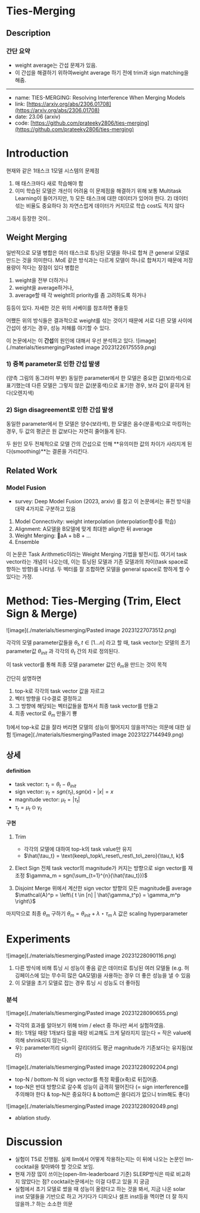 # Ties-Merging

## Description
### 간단 요약
* weight average는 간섭 문제가 있음.
* 이 간섭을 해결하기 위하여weight average 하기 전에 trim과 sign matching을 해줌.
---
* name: TIES-MERGING: Resolving Interference When Merging Models
* link: [https://arxiv.org/abs/2306.01708](https://arxiv.org/abs/2306.01708)
* date: 23.06 (arxiv)
* code: [https://github.com/prateeky2806/ties-merging](https://github.com/prateeky2806/ties-merging)

# Introduction

현재와 같은 1태스크 1모델 시스템의 문제점
1) 매 태스크마다 새로 학습해야 함
2) 이미 학습된 모델은 개선이 어려움
이 문제점을 해결하기 위해 보통 Multitask Learning이 들어가지만, 1) 모든 태스크에 대한 데이터가 있어야 한다. 2) 데이터 섞는 비율도 중요하다 3) 자연스럽게 데이터가 커지므로 학습 cost도 적지 않다

그래서 등장한 것이..
## Weight Merging

일반적으로 모델 병합은 여러 태스크로 튜닝된 모델을 하나로 합쳐 큰 general 모델로 만드는 것을 의미한다. MoE 같은 방식과는 다르게 모델이 하나로 합쳐지기 때문에 저장 용량이 적다는 장점이 있다
병합은 
1) weight을 전부 더하거나
2) weight을 average하거나,
3) average할 때 각 weight의 priority를 좀 고려하도록 하거나

등등이 있다. 자세한 것은 위의 서베이를 참조하면 좋을듯

어쨌든 위의 방식들은 결과적으로 weight를 섞는 것이기 때문에 서로 다른 모델 사이에 간섭이 생기는 경우, 성능 저해를 야기할 수 있다.

이 논문에서는 이 **간섭**의 원인에 대해서 우선 분석하고 있다.
![image](./materials/tiesmerging/Pasted image 20231226175559.png)
### 1) 중복 parameter로 인한 간섭 발생
(양측 그림의 동그라미 부분)
동일한 parameter에서 한 모델은 중요한 값(보라색)으로 표기했는데 다른 모델은 그렇지 않은 값(분홍색)으로 표기한 경우, 보라 값이 묻히게 된다(오렌지색)

### 2) Sign disagreement로 인한 간섭 발생
동일한 parameter에서 한 모델은 양수(보라색), 한 모델은 음수(분홍색)으로 마킹하는 경우, 두 값의 평균은 원 값보다는 자연히 줄어들게 된다.

두 원인 모두 전체적으로 모델 간의 간섭으로 인해 **유의미한 값의 차이가 사라지게 된다(smoothing)**는 결론을 가리킨다. 

## Related Work

### Model Fusion
* survey: Deep Model Fusion (2023, arxiv) 를 참고
이 논문에서는 퓨전 방식을 대략 4가지로 구분하고 있음
1. Model Connectivity: weight interpolation (interpolation함수를 학습)
2. Alignment: A모델을 B모델에 맞게 최대한 align한 뒤 average
3. Weight Merging: aA + bB + ...
4. Ensemble

이 논문은 Task Arithmetic이라는 Weight Merging 기법을 발전시킴. 여기서 task vector라는 개념이 나오는데, 이는 튜닝된 모델과 기존 모델과의 차이(task space로 향하는 방향)를 나타냄. 두 벡터를 잘 조합하면 모델을 general space로 향하게 할 수 있다는 가정.

# Method: Ties-Merging (Trim, Elect Sign & Merge)
![image](./materials/tiesmerging/Pasted image 20231227073512.png)

각각의 모델 parameter값들을 $\theta_{t}, t \in [1...n]$ 라고 할 때, task vector는 모델의 초기 parameter값 $\theta_{init}$ 과 각각의 $\theta_t$ 간의 차로 정의된다.

이 task vector를 통해 최종 모델 parameter 값인 $\theta_{m}$을 만드는 것이 목적

간단히 설명하면
1) top-k로 각각의 task vector 값을 자르고
2) 벡터 방향을 다수결로 결정하고
3) 그 방향에 해당되는 벡터값들을 합쳐서 최종 task vector를 만들고
4) 최종 vector로 $\theta_m$ 만들기 뿅

1)에서 top-k로 값을 잘라 버리면 모델의 성능이 떨어지지 않을까?라는 의문에 대한 실험
![image](./materials/tiesmerging/Pasted image 20231227144949.png)


## 상세
#### definition
* task vector: $\tau_{t} = \theta_{t} - \theta_{init}$ 
* sign vector: $\gamma_{t} = sgn(\tau_t), sgn(x) \star |x| = x$ 
* magnitude vector: $\mu_t = |\tau_t|$
* $\tau_t = \mu_t \odot \gamma_t$

#### 구현

1. Trim
   * 각각의 모델에 대하여 top-k의 task value만 유지
   * $\hat{\tau_t} = \text{keep\_topk\_reset\_rest\_to\_zero}(\tau_t, k)$

2. Elect Sign
   전체 task vector의 magnitude가 커지는 방향으로 sign vector를 재조정
   $\gamma_m = sgn(\sum_{t=1}^{n}{\hat{\tau_t}})$

3. Disjoint Merge
   위에서 계산한 sign vector 방향의 모든 magnitude를 average
   $\mathcal{A}^p = \left\{ t \in [n] | \hat{\gamma_t^p} = \gamma_m^p \right\}$
   

마지막으로 최종 $\theta_m$ 구하기
   $\theta_m = \theta_{init} + \lambda \star \tau_m$
$\lambda$ 값은 scaling hyperparameter


# Experiments
![image](./materials/tiesmerging/Pasted image 20231228090116.png)
1. 다른 방식에 비해 튜닝 시 성능이 좋음
	같은 데이터로 튜닝된 여러 모델들 (e.g. 허깅페이스에 있는 무수히 많은 QA모델)을 사용하는 경우 더 좋은 성능을 낼 수 있음
2. 이 모델을 초기 모델로 잡는 경우 튜닝 시 성능도 더 좋아짐

### 분석
![image](./materials/tiesmerging/Pasted image 20231228090655.png)
* 각각의 효과를 알아보기 위해 trim / elect 중 하나만 써서 실험하였음. 
* 좌): 1개일 때랑 1개보다  많을 때랑 비교해도 크게 달라지지 않는다 = 작은 value에 의해 shrink되지 않는다.
* 우): parameter끼리 sign이 갈리더라도 평균 magnitude가 기존보다는 유지됨(보라)

![image](./materials/tiesmerging/Pasted image 20231228092204.png)
* top-N / bottom-N 의 sign vector를 특정 확률(x축)로 뒤집어줌.
* top-N은 반대 방향으로 갈수록 성능이 급격히 떨어진다 (= sign interference를 주의해야 한다 & top-N은 중요하다 & bottom은 쓸다리가 없으니 trim해도 좋다)

![image](./materials/tiesmerging/Pasted image 20231228092049.png)
* ablation study.



# Discussion
* 실험이 T5로 진행됨. 실제 llm에서 어떻게 작용하는지는 이 뒤에 나오는 논문인 lm-cocktail을 찾아봐야 할 것으로 보임.
* 현재 가장 많이 쓰이는(open-llm-leaderboard 기준) SLERP방식은 따로 비교하지 않았다는 점? cocktail논문에서는 이걸 다루고 있을 지 궁금
* 실험에서 초기 모델로 썼을 때 성능이 올랐다고 하는 것을 봐서, 지금 나온 solar inst 모델들을 기반으로 하고 거기다가 디피오나 셀프 inst등을 멕이면 더 잘 하지 않을까..? 하는 소소한 의문